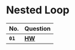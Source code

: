 # **Nested Loop**

| No.      | Question   |
| :------- | :--------- |
| **`01`** | [**HW**](https://github.com/nayanR3/SkillMineCodes/blob/master/SkillMineCodes/Loops/Nested%20Loop/HW.cs) |